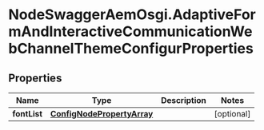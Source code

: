 # NodeSwaggerAemOsgi.AdaptiveFormAndInteractiveCommunicationWebChannelThemeConfigurProperties

## Properties
Name | Type | Description | Notes
------------ | ------------- | ------------- | -------------
**fontList** | [**ConfigNodePropertyArray**](ConfigNodePropertyArray.md) |  | [optional] 


